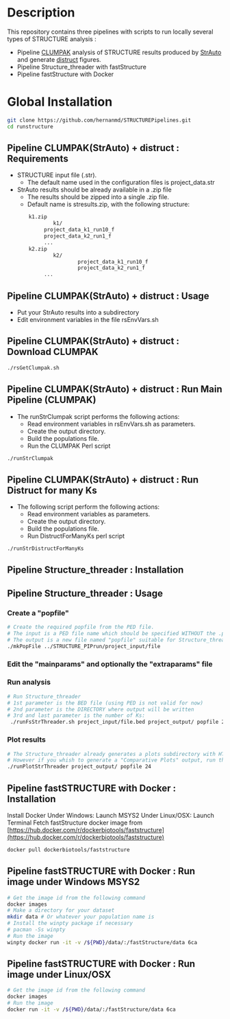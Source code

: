 # Description

This repository contains three pipelines with scripts to run locally several types of STRUCTURE analysis :

  - Pipeline [CLUMPAK](http://clumpak.tau.ac.il/index.html) analysis of STRUCTURE results produced by [StrAuto](https://www.crypticlineage.net/software/strauto/) and generate [distruct](https://www.crypticlineage.net/software/distruct/) figures.
  - Pipeline Structure_threader with fastStructure
  - Pipeline fastStructure with Docker

# Global Installation

```bash
git clone https://github.com/hernanmd/STRUCTUREPipelines.git
cd runstructure
```

## Pipeline CLUMPAK(StrAuto) + distruct : Requirements

  - STRUCTURE input file (.str). 
    - The default name used in the configuration files is project_data.str
  - StrAuto results should be already available in a .zip file
    - The results should be zipped into a single .zip file.
	- Default name is stresults.zip, with the following structure:

```bash
       k1.zip
               k1/
			project_data_k1_run10_f
			project_data_k2_run1_f
			...
       k2.zip
               k2/
                       project_data_k1_run10_f
                       project_data_k2_run1_f
			...
```

## Pipeline CLUMPAK(StrAuto) + distruct : Usage

  - Put your StrAuto results into a subdirectory
  - Edit environment variables in the file rsEnvVars.sh

## Pipeline CLUMPAK(StrAuto) + distruct : Download CLUMPAK

```bash
./rsGetClumpak.sh
```
## Pipeline CLUMPAK(StrAuto) + distruct : Run Main Pipeline (CLUMPAK)

  - The runStrClumpak script performs the following actions:
    - Read environment variables in rsEnvVars.sh as parameters.
    - Create the output directory.
    - Build the populations file.
    - Run the CLUMPAK Perl script

```bash
./runStrClumpak
```

## Pipeline CLUMPAK(StrAuto) + distruct : Run Distruct for many Ks

  - The following script perform the following actions:
    - Read environment variables as parameters.
    - Create the output directory.
    - Build the populations file.
    - Run DistructForManyKs perl script

```bash
./runStrDistructForManyKs
```

## Pipeline Structure_threader : Installation

## Pipeline Structure_threader : Usage

### Create a "popfile" 

```bash
# Create the required popfile from the PED file. 
# The input is a PED file name which should be specified WITHOUT the .ped extension
# The output is a new file named "popfile" suitable for Structure_threader plots
./mkPopFile ../STRUCTURE_PIPrun/project_input/file
```

### Edit the "mainparams" and optionally the "extraparams" file

### Run analysis

```bash
# Run Structure_threader 
# 1st parameter is the BED file (using PED is not valid for now)
# 2nd parameter is the DIRECTORY where output will be written
# 3rd and last parameter is the number of Ks:
 ./runFsStrThreader.sh project_input/file.bed project_output/ popfile 24
```

### Plot results

```bash
# The Structure_threader already generates a plots subdirectory with HTML/SVG paired files into the output directory
# However if you whish to generate a "Comparative Plots" output, run the following script
./runPlotStrThreader project_output/ popfile 24
```

## Pipeline fastSTRUCTURE with Docker : Installation

Install Docker
Under Windows: Launch MSYS2
Under Linux/OSX: Launch Terminal
Fetch fastStructure docker image from [https://hub.docker.com/r/dockerbiotools/faststructure](https://hub.docker.com/r/dockerbiotools/faststructure)

```bash
docker pull dockerbiotools/faststructure
```

## Pipeline fastSTRUCTURE with Docker : Run image under Windows MSYS2

```bash
# Get the image id from the following command
docker images
# Make a directory for your dataset
mkdir data # Or whatever your population name is
# Install the winpty package if necessary
# pacman -Ss winpty
# Run the image
winpty docker run -it -v /${PWD}/data/:/fastStructure/data 6ca
```

## Pipeline fastSTRUCTURE with Docker : Run image under Linux/OSX

```bash
# Get the image id from the following command
docker images
# Run the image
docker run -it -v /${PWD}/data/:/fastStructure/data 6ca
```

